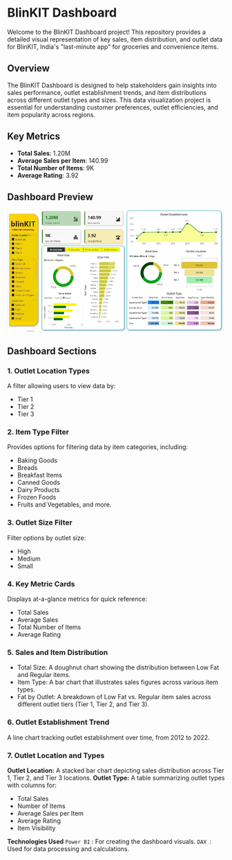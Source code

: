 # BlinKIT Dashboard
Welcome to the BlinKIT Dashboard project! This repository provides a detailed visual representation of key sales, item distribution, and outlet data for BlinKIT, India's "last-minute app" for groceries and convenience items.

## Overview
The BlinKIT Dashboard is designed to help stakeholders gain insights into sales performance, outlet establishment trends, and item distributions across different outlet types and sizes. This data visualization project is essential for understanding customer preferences, outlet efficiencies, and item popularity across regions.

## Key Metrics
- **Total Sales**: 1.20M
- **Average Sales per Item**: 140.99
- **Total Number of Items**: 9K
- **Average Rating**: 3.92
## Dashboard Preview
![BlinKIT Dashboard](https://github.com/Neha-Pal/BlinkIT-Dashboard/blob/main/BlinKIT-DASHBOARD.png)
## Dashboard Sections
### 1. Outlet Location Types
A filter allowing users to view data by:
- Tier 1
- Tier 2
- Tier 3
### 2. Item Type Filter
Provides options for filtering data by item categories, including:
- Baking Goods
- Breads
- Breakfast Items
- Canned Goods
- Dairy Products
- Frozen Foods
- Fruits and Vegetables, and more.
### 3. Outlet Size Filter
Filter options by outlet size:
- High
- Medium
- Small
### 4. Key Metric Cards
Displays at-a-glance metrics for quick reference:
- Total Sales
- Average Sales
- Total Number of Items
- Average Rating
### 5. Sales and Item Distribution
- Total Size: A doughnut chart showing the distribution between Low Fat and Regular items.
- Item Type: A bar chart that illustrates sales figures across various item types.
- Fat by Outlet: A breakdown of Low Fat vs. Regular item sales across different outlet tiers (Tier 1, Tier 2, and Tier 3).
### 6. Outlet Establishment Trend
A line chart tracking outlet establishment over time, from 2012 to 2022.
### 7. Outlet Location and Types
**Outlet Location:** A stacked bar chart depicting sales distribution across Tier 1, Tier 2, and Tier 3 locations.
**Outlet Type:** A table summarizing outlet types with columns for:
- Total Sales
- Number of Items
- Average Sales per Item
- Average Rating
- Item Visibility

**Technologies Used**
``Power BI`` : For creating the dashboard visuals.
``DAX ``: Used for data processing and calculations.
